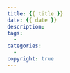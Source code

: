 ```yaml
---
title: {{ title }}
date: {{ date }}
description: 
tags:
  - 
categories:
  - 
copyright: true
---
```

<br />
<blockquote class="blockquote-center">
<p id="hitokoto"></p>
<script src="https://v1.hitokoto.cn/?encode=js&select=%23hitokoto" defer></script>
</blockquote>
